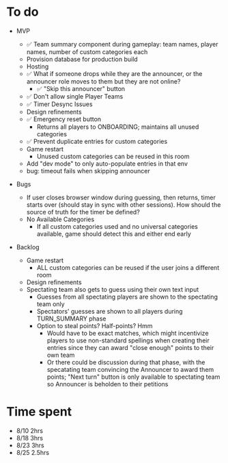 # To do

- MVP
    - ✅ Team summary component during gameplay: team names, player names, number of custom categories each
    - Provision database for production build
    - Hosting
    - ✅ What if someone drops while they are the announcer, or the announcer role moves to them but they are not online?
        - ✅ "Skip this announcer" button
    - ✅ Don't allow single Player Teams
    - ✅ Timer Desync Issues
    - Design refinements
    - ✅ Emergency reset button
        - Returns all players to ONBOARDING; maintains all unused categories
    - ✅ Prevent duplicate entries for custom categories
    - Game restart
        - Unused custom categories can be reused in this room
    - Add "dev mode" to only auto-populate entries in that env
    - bug: timeout fails when skipping announcer

- Bugs
    - If user closes browser window during guessing, then returns, timer starts over (should stay in sync with other sessions). How should the source of truth for the timer be defined?
    - No Available Categories
        - If all custom categories used and no universal categories available, game should detect this and either end early

- Backlog
    - Game restart
        - ALL custom categories can be reused if the user joins a different room
    - Design refinements
    - Spectating team also gets to guess using their own text input
        - Guesses from all spectating players are shown to the spectating team only
        - Spectators' guesses are shown to all players during TURN_SUMMARY phase
        - Option to steal points? Half-points? Hmm
            - Would have to be exact matches, which might incentivize players to use non-standard spellings when creating their entries since they can award "close enough" points to their own team
            - Or there could be discussion during that phase, with the specatating team convincing the Announcer to award them points; "Next turn" button is only available to spectating team so Announcer is beholden to their petitions

# Time spent
- 8/10 2hrs
- 8/18 3hrs
- 8/23 3hrs
- 8/25 2.5hrs